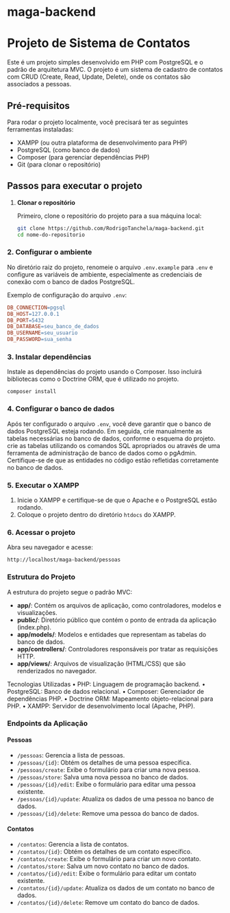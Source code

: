 # maga-backend

# Projeto de Sistema de Contatos

Este é um projeto simples desenvolvido em PHP com PostgreSQL e o padrão de arquitetura MVC. O projeto é um sistema de cadastro de contatos com CRUD (Create, Read, Update, Delete), onde os contatos são associados a pessoas.

## Pré-requisitos

Para rodar o projeto localmente, você precisará ter as seguintes ferramentas instaladas:

- XAMPP (ou outra plataforma de desenvolvimento para PHP)
- PostgreSQL (como banco de dados)
- Composer (para gerenciar dependências PHP)
- Git (para clonar o repositório)

## Passos para executar o projeto

1. **Clonar o repositório**

   Primeiro, clone o repositório do projeto para a sua máquina local:

   ```bash
   git clone https://github.com/RodrigoTanchela/maga-backend.git
   cd nome-do-repositorio

### 2. Configurar o ambiente

No diretório raiz do projeto, renomeie o arquivo `.env.example` para `.env` e configure as variáveis de ambiente, especialmente as credenciais de conexão com o banco de dados PostgreSQL.

Exemplo de configuração do arquivo `.env`:

```makefile
DB_CONNECTION=pgsql
DB_HOST=127.0.0.1
DB_PORT=5432
DB_DATABASE=seu_banco_de_dados
DB_USERNAME=seu_usuario
DB_PASSWORD=sua_senha
```

### 3. Instalar dependências

Instale as dependências do projeto usando o Composer. Isso incluirá bibliotecas como o Doctrine ORM, que é utilizado no projeto.

```
composer install
```

### 4. Configurar o banco de dados

Após ter configurado o arquivo `.env`, você deve garantir que o banco de dados PostgreSQL esteja rodando. Em seguida, crie manualmente as tabelas necessárias no banco de dados, conforme o esquema do projeto.
crie as tabelas utilizando os comandos SQL apropriados ou através de uma ferramenta de administração de banco de dados como o pgAdmin. Certifique-se de que as entidades no código estão refletidas corretamente no banco de dados.

### 5. Executar o XAMPP
1. Inicie o XAMPP e certifique-se de que o Apache e o PostgreSQL estão rodando.
2. Coloque o projeto dentro do diretório `htdocs` do XAMPP.

### 6. Acessar o projeto
Abra seu navegador e acesse:

```
http://localhost/maga-backend/pessoas

```

### Estrutura do Projeto
A estrutura do projeto segue o padrão MVC:

- **app/**: Contém os arquivos de aplicação, como controladores, modelos e visualizações.
- **public/**: Diretório público que contém o ponto de entrada da aplicação (index.php).
- **app/models/**: Modelos e entidades que representam as tabelas do banco de dados.
- **app/controllers/**: Controladores responsáveis por tratar as requisições HTTP.
- **app/views/**: Arquivos de visualização (HTML/CSS) que são renderizados no navegador.


Tecnologias Utilizadas
•	PHP: Linguagem de programação backend.
•	PostgreSQL: Banco de dados relacional.
•	Composer: Gerenciador de dependências PHP.
•	Doctrine ORM: Mapeamento objeto-relacional para PHP.
•	XAMPP: Servidor de desenvolvimento local (Apache, PHP).

### Endpoints da Aplicação

#### Pessoas
- `/pessoas`: Gerencia a lista de pessoas.
- `/pessoas/{id}`: Obtém os detalhes de uma pessoa específica.
- `/pessoas/create`: Exibe o formulário para criar uma nova pessoa.
- `/pessoas/store`: Salva uma nova pessoa no banco de dados.
- `/pessoas/{id}/edit`: Exibe o formulário para editar uma pessoa existente.
- `/pessoas/{id}/update`: Atualiza os dados de uma pessoa no banco de dados.
- `/pessoas/{id}/delete`: Remove uma pessoa do banco de dados.

#### Contatos
- `/contatos`: Gerencia a lista de contatos.
- `/contatos/{id}`: Obtém os detalhes de um contato específico.
- `/contatos/create`: Exibe o formulário para criar um novo contato.
- `/contatos/store`: Salva um novo contato no banco de dados.
- `/contatos/{id}/edit`: Exibe o formulário para editar um contato existente.
- `/contatos/{id}/update`: Atualiza os dados de um contato no banco de dados.
- `/contatos/{id}/delete`: Remove um contato do banco de dados.
